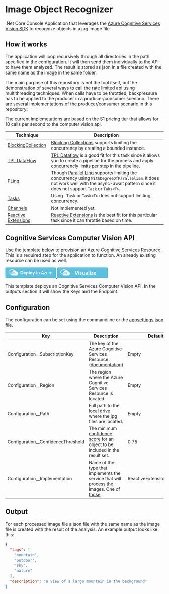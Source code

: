 # Image Object Recognizer

.Net Core Console Application that leverages the [Azure Cognitive Services Vision SDK](https://azure.microsoft.com/en-us/services/cognitive-services/computer-vision/) to recognize objects in a jpg image file.

## How it works

The application will loop recursively through all directories in the path specified in the configuration. It will then send them individually to the API to have them analyzed. The result is stored as json in a file created with the same name as the image in the same folder. 

The main purpose of this repository is not the tool itself, but the demonstration of several ways to call the [rate limited api](https://azure.microsoft.com/en-us/pricing/details/cognitive-services/computer-vision/) using multithreading techniques. When calls have to be throttled, backpressure has to be applied to the producer in a producer/consumer scenario. There are several implementations of the producer/consumer scenario in this repository:

The current implemetations are based on the S1 pricing tier that allows for 10 calls per second to the computer vision api.

|Technique|Description|
|---|---|
|[BlockingCollection](https://github.com/Expecho/ImageObjectRecognizer/blob/master/src/ImageObjectRecognizer/Services/BlockingCollectionService.cs)|[Blocking Collections](https://docs.microsoft.com/en-us/dotnet/standard/collections/thread-safe/blockingcollection-overview) supports limiting the concurrency by creating a bounded instance.|
|[TPL DataFlow](https://github.com/Expecho/ImageObjectRecognizer/blob/master/src/ImageObjectRecognizer/Services/DataFlowService.cs)|[TPL Dataflow](https://docs.microsoft.com/en-us/dotnet/standard/parallel-programming/dataflow-task-parallel-library) is a good fit for this task since it allows you to create a pipeline for the process and apply concurrencly limits per step in the pipeline.|
|[PLinq](https://github.com/Expecho/ImageObjectRecognizer/blob/master/src/ImageObjectRecognizer/Services/PlinqService.cs)|Though [Parallel Linq](https://docs.microsoft.com/en-us/dotnet/standard/parallel-programming/parallel-linq-plinq) supports limiting the concurrency using `WithDegreeOfParallelism`, it does not work well with the async-await pattern since it does not support `Task` or `Taks<T>`.|
|[Tasks](https://github.com/Expecho/ImageObjectRecognizer/blob/master/src/ImageObjectRecognizer/Services/TaskBasedService.cs)|Using ` Task` or `Task<T>` does not support limiting concurrency.|
|[Channels](https://github.com/Expecho/ImageObjectRecognizer/blob/master/src/ImageObjectRecognizer/Services/ChannelsService.cs)|Not implemented yet.|
|[Reactive Extensions](https://github.com/Expecho/ImageObjectRecognizer/blob/master/src/ImageObjectRecognizer/Services/ReactiveExtensionsService.cs)|[Reactive Extensions](https://github.com/dotnet/reactive) is the best fit for this particular task since it can throttle based on time.|

## Cognitive Services Computer Vision API

Use the template below to provision an Azure Cognitive Services Resource. This is a required step for the application to function. An already existing resource can be used as well.

<a href="https://portal.azure.com/#create/Microsoft.Template/uri/https%3A%2F%2Fraw.githubusercontent.com%2FAzure%2Fazure-quickstart-templates%2Fmaster%2F101-cognitive-services-Computer-vision-API%2Fazuredeploy.json" target="_blank">
<img src="https://raw.githubusercontent.com/Azure/azure-quickstart-templates/master/1-CONTRIBUTION-GUIDE/images/deploytoazure.png"/>
</a>
<a href="http://armviz.io/#/?load=https%3A%2F%2Fraw.githubusercontent.com%2FAzure%2Fazure-quickstart-templates%2Fmaster%2F101-cognitive-services-Computer-vision-API%2Fazuredeploy.json" target="_blank">
<img src="https://raw.githubusercontent.com/Azure/azure-quickstart-templates/master/1-CONTRIBUTION-GUIDE/images/visualizebutton.png"/>
</a>

This template deploys an Cognitive Services Computer Vision API.
In the outputs section it will show the Keys and the Endpoint.

## Configuration

The configuration can be set using the commandline or the [appsettings.json](https://github.com/Expecho/ImageObjectRecognizer/blob/master/src/ImageObjectRecognizer/appsettings.json) file.

|Key|Description|Default|
|---|---|---|
|Configuration__SubscriptionKey|The key of the Azure Cognitive Services Resource. ([documentation](https://docs.microsoft.com/en-us/azure/cognitive-services/computer-vision/vision-api-how-to-topics/howtosubscribe))|Empty|
|Configuration__Region|The region where the Azure Cognitive Services Resource is located.|Empty|
|Configuration__Path|Full path to the local drive where the jpg files are located.|Empty|
|Configuration__ConfidenceThreshold|The minimum [confidence score](https://docs.microsoft.com/nl-nl/dotnet/api/microsoft.azure.cognitiveservices.vision.computervision.models.detectedobject.confidence?view=azure-dotnet#Microsoft_Azure_CognitiveServices_Vision_ComputerVision_Models_DetectedObject_Confidence) for an object to be included in the result set.|0.75|
|Configuration__Implementation|Name of the type that implements the service that will process the images. One of [those](https://github.com/Expecho/ImageObjectRecognizer/tree/master/src/ImageObjectRecognizer/Services).|ReactiveExtensionsService|

## Output

For each processed image file a json file with the same name as the image file is created with the result of the analysis. An example output looks like this:

```json
{
  "tags": [
    "mountain",
    "outdoor",
    "sky",
    "nature"
  ],
  "description": "a view of a large mountain in the background"
}
```
